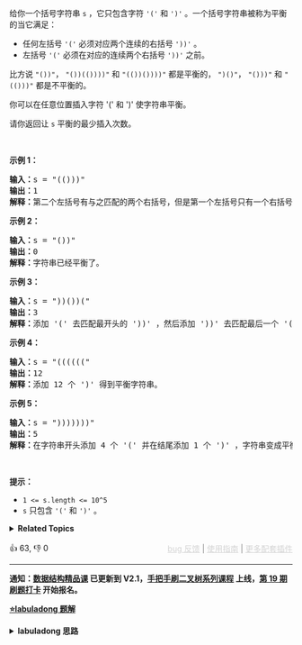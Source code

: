 <p>给你一个括号字符串&nbsp;<code>s</code>&nbsp;，它只包含字符&nbsp;<code>'('</code> 和&nbsp;<code>')'</code>&nbsp;。一个括号字符串被称为平衡的当它满足：</p>

<ul> 
 <li>任何左括号&nbsp;<code>'('</code>&nbsp;必须对应两个连续的右括号&nbsp;<code>'))'</code>&nbsp;。</li> 
 <li>左括号&nbsp;<code>'('</code>&nbsp;必须在对应的连续两个右括号&nbsp;<code>'))'</code>&nbsp;之前。</li> 
</ul>

<p>比方说&nbsp;<code>"())"</code>，&nbsp;<code>"())(())))"</code> 和&nbsp;<code>"(())())))"</code>&nbsp;都是平衡的，&nbsp;<code>")()"</code>，&nbsp;<code>"()))"</code> 和&nbsp;<code>"(()))"</code>&nbsp;都是不平衡的。</p>

<p>你可以在任意位置插入字符 '(' 和 ')' 使字符串平衡。</p>

<p>请你返回让 <code>s</code>&nbsp;平衡的最少插入次数。</p>

<p>&nbsp;</p>

<p><strong>示例 1：</strong></p>

<pre><strong>输入：</strong>s = "(()))"
<strong>输出：</strong>1
<strong>解释：</strong>第二个左括号有与之匹配的两个右括号，但是第一个左括号只有一个右括号。我们需要在字符串结尾额外增加一个 ')' 使字符串变成平衡字符串 "(())))" 。
</pre>

<p><strong>示例 2：</strong></p>

<pre><strong>输入：</strong>s = "())"
<strong>输出：</strong>0
<strong>解释：</strong>字符串已经平衡了。
</pre>

<p><strong>示例 3：</strong></p>

<pre><strong>输入：</strong>s = "))())("
<strong>输出：</strong>3
<strong>解释：</strong>添加 '(' 去匹配最开头的 '))' ，然后添加 '))' 去匹配最后一个 '(' 。
</pre>

<p><strong>示例 4：</strong></p>

<pre><strong>输入：</strong>s = "(((((("
<strong>输出：</strong>12
<strong>解释：</strong>添加 12 个 ')' 得到平衡字符串。
</pre>

<p><strong>示例 5：</strong></p>

<pre><strong>输入：</strong>s = ")))))))"
<strong>输出：</strong>5
<strong>解释：</strong>在字符串开头添加 4 个 '(' 并在结尾添加 1 个 ')' ，字符串变成平衡字符串 "(((())))))))" 。
</pre>

<p>&nbsp;</p>

<p><strong>提示：</strong></p>

<ul> 
 <li><code>1 &lt;= s.length &lt;= 10^5</code></li> 
 <li><code>s</code>&nbsp;只包含&nbsp;<code>'('</code> 和&nbsp;<code>')'</code>&nbsp;。</li> 
</ul>

<details><summary><strong>Related Topics</strong></summary>栈 | 贪心 | 字符串</details><br>

<div>👍 63, 👎 0<span style='float: right;'><span style='color: gray;'><a href='https://github.com/labuladong/fucking-algorithm/discussions/939' target='_blank' style='color: lightgray;text-decoration: underline;'>bug 反馈</a> | <a href='https://labuladong.gitee.io/article/fname.html?fname=jb插件简介' target='_blank' style='color: lightgray;text-decoration: underline;'>使用指南</a> | <a href='https://labuladong.github.io/algo/images/others/%E5%85%A8%E5%AE%B6%E6%A1%B6.jpg' target='_blank' style='color: lightgray;text-decoration: underline;'>更多配套插件</a></span></span></div>

<div id="labuladong"><hr>

**通知：[数据结构精品课](https://aep.h5.xeknow.com/s/1XJHEO) 已更新到 V2.1，[手把手刷二叉树系列课程](https://aep.xet.tech/s/3YGcq3) 上线，[第 19 期刷题打卡](https://aep.xet.tech/s/32wqt4) 开始报名。**



<p><strong><a href="https://labuladong.github.io/article?qno=1541" target="_blank">⭐️labuladong 题解</a></strong></p>
<details><summary><strong>labuladong 思路</strong></summary>

## 基本思路

遍历字符串，通过一个 `need` 变量记录对右括号的需求数，根据 `need` 的变化来判断是否需要插入。

类似 [921. 使括号有效的最少添加](/problems/minimum-add-to-make-parentheses-valid)，当 `need == -1` 时，意味着我们遇到一个多余的右括号，显然需要插入一个左括号。

另外，当遇到左括号时，若对右括号的需求量为奇数，需要插入 1 个右括号，因为一个左括号需要两个右括号嘛，右括号的需求必须是偶数，这一点也是本题的难点。

**详细题解：[如何解决括号相关的问题](https://labuladong.github.io/article/fname.html?fname=括号插入)**

**标签：括号问题**

## 解法代码

```java
class Solution {
    public int minInsertions(String s) {
        int res = 0, need = 0;

        for (int i = 0; i < s.length(); i++) {
            if (s.charAt(i) == '(') {
                need += 2;
                if (need % 2 == 1) {
                    res++;
                    need--;
                }
            }

            if (s.charAt(i) == ')') {
                need--;
                if (need == -1) {
                    res++;
                    need = 1;
                }
            }
        }

        return res + need;
    }
}
```

**类似题目**：
  - [20. 有效的括号 🟢](/problems/valid-parentheses)
  - [921. 使括号有效的最少添加 🟠](/problems/minimum-add-to-make-parentheses-valid)

</details>
</div>



